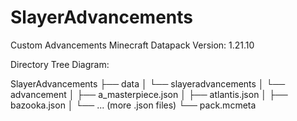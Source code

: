 # SlayerAdvancements

Custom Advancements Minecraft Datapack
Version: 1.21.10

Directory Tree Diagram:

SlayerAdvancements
├── data
│   └── slayeradvancements
│       └── advancement
│           ├── a_masterpiece.json
│           ├── atlantis.json
│           ├── bazooka.json
│           └── ... (more .json files)
└── pack.mcmeta

                                                                            
